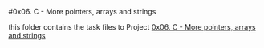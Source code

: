 #0x06. C - More pointers, arrays and strings

this folder contains the task files to Project [0x06. C - More pointers, arrays and strings](https://alx-intranet.hbtn.io/projects/217)
